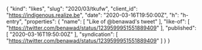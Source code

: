 {
  "kind": "likes",
  "slug": "2020/03/tkufw",
  "client_id": "https://indigenous.realize.be",
  "date": "2020-03-16T19:50:00Z",
  "h": "h-entry",
  "properties": {
    "name": [
      "Like of @benawad's tweet"
    ],
    "like-of": [
      "https://twitter.com/benawad/status/1239599951551889409"
    ],
    "published": [
      "2020-03-16T19:50:00Z"
    ],
    "syndication": [
      "https://twitter.com/benawad/status/1239599951551889409"
    ]
  }
}
